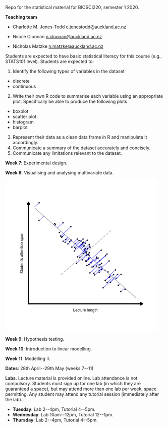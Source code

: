 Repo for the statistical material for BIOSCI220, semester 1 2020.

**Teaching team**

 + Charlotte M. Jones-Todd [c.jonestodd@auckland.ac.nz](c.jonestodd@auckland.ac.nz)

 + Nicole Cloonan [n.cloonan@auckland.ac.nz](n.cloonan@auckland.ac.nz)

 + Nicholas Matzke [n.matzke@auckland.ac.nz](n.matzke@auckland.ac.nz)


Students are expected to have basic statistical literacy for this course (e.g., STATS101 level). Students are expected to:

  
1. Identify the following types of variables in the dataset
  
  + discrete
  + continuous
  
2. Write their own R code to summarise each variable using an appropriate plot. Specifically be able to produce the following plots
 
  + boxplot
  + scatter plot
  + histogram
  + barplot
  
3. Represent their data as a clean data frame in R and manipulate it accordingly.
4. Communicate a summary of the dataset accurately and concisely.
5. Communicate any limitations relevant to the dataset.


**Week 7**: Experimental design.

**Week 8**: Visualising and analysing multivariate data.

![](gifs/perp.gif)

**Week 9**: Hypothesis testing.

**Week 10**: Introduction to linear modelling.

**Week 11**: Modelling II.

**Dates**: 28th April--29th May (weeks 7--11)

**Labs**. Lecture material is provided online.  Lab attendance is not compulsory. Students must sign up for one lab (in which they are guaranteed a space), but may attend more than one lab per week, space permitting. Any student may attend any tutorial session (immediately after the lab).

 + **Tuesday**: Lab 2--4pm, Tutorial 4--5pm.
 + **Wednesday**: Lab 10am--12pm, Tutorial 12--1pm.
 + **Thursday**: Lab 2--4pm, Tutorial 4--5pm.